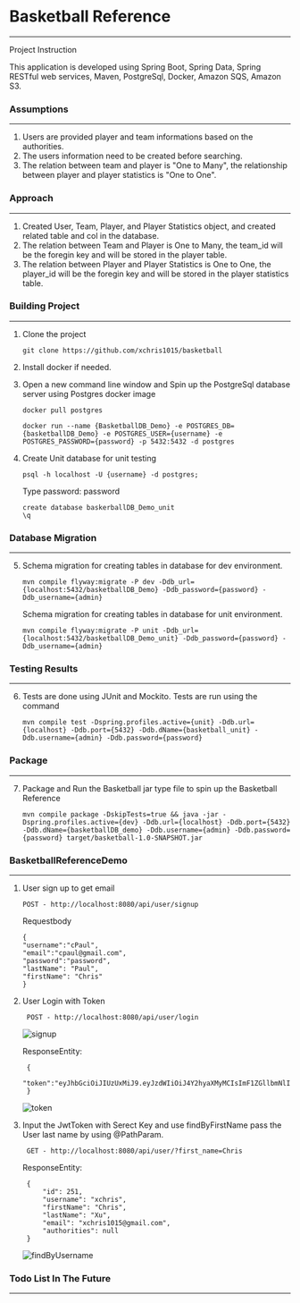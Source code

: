 # Basketball Reference
---
Project Instruction

This application is developed using Spring Boot, Spring Data, Spring RESTful web services, Maven, PostgreSql, Docker, Amazon SQS, Amazon S3.

### Assumptions
---
1. Users are provided player and team informations based on the authorities.
2. The users information need to be created before searching.
3. The relation between team and player is "One to Many", the relationship between player and player statistics is "One to One".

### Approach
---
1. Created User, Team, Player, and Player Statistics object, and created related table and col in the database.
2. The relation between Team and Player is One to Many, the team_id will be the foregin key and will be stored in the player table.
3. The relation between Player and Player Statistics is One to One, the player_id will be the foregin key and will be stored in the player statistics table.



### Building Project
---
1. Clone the project
	
	```
	git clone https://github.com/xchris1015/basketball
	```
2. Install docker if needed.

3. Open a new command line window and Spin up the PostgreSql database server using Postgres docker image
    ```
    docker pull postgres
    ```
    ```
    docker run --name {BasketballDB_Demo} -e POSTGRES_DB={basketballDB_Demo} -e POSTGRES_USER={username} -e POSTGRES_PASSWORD={password} -p 5432:5432 -d postgres
   ```
4. Create Unit database for unit testing
     ```
     psql -h localhost -U {username} -d postgres;
     ```
     Type password: password     
     ```
     create database baskerballDB_Demo_unit
     \q
     ```
### Database Migration
---
5. Schema migration for creating tables in database for dev environment.
     ```
     mvn compile flyway:migrate -P dev -Ddb_url={localhost:5432/basketballDB_Demo} -Ddb_password={password} -Ddb_username={admin}
     ```
     
   Schema migration for creating tables in database for unit environment.
     ```
     mvn compile flyway:migrate -P unit -Ddb_url={localhost:5432/basketballDB_Demo_unit} -Ddb_password={password} -Ddb_username={admin}
     ```
     
### Testing Results
---
6. Tests are done using JUnit and Mockito. Tests are run using the command

     ```
     mvn compile test -Dspring.profiles.active={unit} -Ddb.url={localhost} -Ddb.port={5432} -Ddb.dName={basketball_unit} -Ddb.username={admin} -Ddb.password={password}
     ```

### Package
---
7. Package and Run the Basketball jar type file to spin up the Basketball Reference
    
    ```
    mvn compile package -DskipTests=true && java -jar -Dspring.profiles.active={dev} -Ddb.url={localhost} -Ddb.port={5432} -Ddb.dName={basketballDB_demo} -Ddb.username={admin} -Ddb.password={password} target/basketball-1.0-SNAPSHOT.jar  
    ```

### BasketballReferenceDemo
---

1.  User sign up to get email 
    ```
    POST - http://localhost:8080/api/user/signup
    ```
    Requestbody
    ```
    {
	"username":"cPaul",
	"email":"cpaul@gmail.com",
	"password":"password",
	"lastName": "Paul",
	"firstName": "Chris"
    }
    ``` 

2. User Login with Token 
	
		POST - http://localhost:8080/api/user/login
   		
   ![signup](https://github.com/xchris1015/basketball/tree/master/ReadmePicture/signup.png)
   
   ResponseEntity:
	
		{
		"token":"eyJhbGciOiJIUzUxMiJ9.eyJzdWIiOiJ4Y2hyaXMyMCIsImF1ZGllbmNlIjoid2ViIiwidXNlcl9jcmVhdGVkX2F0IjoxNTQ1NDI2MjUxMTYzLCJjcmVdGVkIjoxNTQ3OTMyNjI4NTUzLCJleHAiOjE1NDgwMTkwMjh9.wosIv6mGFxR4exxfjtVkwRBM_VNrToaw709AB88mnuO_Ha5AVz7U4Y5bWoWJSSRdDA4HD3pIiVwq2WlioI6dQ"
		}
		
   ![token](https://github.com/xchris1015/basketball/tree/master/ReadmePicture/token.png)
   
3. Input the JwtToken with Serect Key and use findByFirstName pass the User last name by using @PathParam.
    
        GET - http://localhost:8080/api/user/?first_name=Chris  
    
    ResponseEntity:
	
        {
            "id": 251,
            "username": "xchris",
            "firstName": "Chris",
            "lastName": "Xu",
            "email": "xchris1015@gmail.com",
            "authorities": null
        }
        
    ![findByUsername](https://github.com/xchris1015/basketball/tree/master/ReadmePicture/findByUsername.png)

### Todo List In The Future
---
